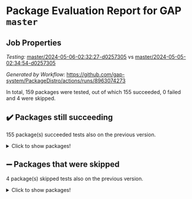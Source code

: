 # Package Evaluation Report for GAP `master`

## Job Properties

*Testing:* [master/2024-05-06-02:32:27-d0257305](https://github.com/gap-system/PackageDistro/blob/data/reports/master/2024-05-06-02:32:27-d0257305) vs [master/2024-05-05-02:34:54-d0257305](https://github.com/gap-system/PackageDistro/blob/data/reports/master/2024-05-05-02:34:54-d0257305)

*Generated by Workflow:* https://github.com/gap-system/PackageDistro/actions/runs/8963074273

In total, 159 packages were tested, out of which 155 succeeded, 0 failed and 4 were skipped.

## :heavy_check_mark: Packages still succeeding

155 package(s) succeeded tests also on the previous version.
<details><summary>Click to show packages!</summary>

- 4ti2interface 2023.02-04 [(success)](https://github.com/gap-system/PackageDistro/actions/runs/8963074273/job/24612989191)
- ace 5.6.2 [(success)](https://github.com/gap-system/PackageDistro/actions/runs/8963074273/job/24612989290)
- aclib 1.3.2 [(success)](https://github.com/gap-system/PackageDistro/actions/runs/8963074273/job/24612989388)
- agt 0.3.1 [(success)](https://github.com/gap-system/PackageDistro/actions/runs/8963074273/job/24612989473)
- alnuth 3.2.1 [(success)](https://github.com/gap-system/PackageDistro/actions/runs/8963074273/job/24612989570)
- anupq 3.3.0 [(success)](https://github.com/gap-system/PackageDistro/actions/runs/8963074273/job/24612989674)
- atlasrep 2.1.8 [(success)](https://github.com/gap-system/PackageDistro/actions/runs/8963074273/job/24612989787)
- autodoc 2023.06.19 [(success)](https://github.com/gap-system/PackageDistro/actions/runs/8963074273/job/24612989895)
- automata 1.15 [(success)](https://github.com/gap-system/PackageDistro/actions/runs/8963074273/job/24612990027)
- automgrp 1.3.2 [(success)](https://github.com/gap-system/PackageDistro/actions/runs/8963074273/job/24612991419)
- autpgrp 1.11 [(success)](https://github.com/gap-system/PackageDistro/actions/runs/8963074273/job/24612991735)
- cap 2024.04-01 [(success)](https://github.com/gap-system/PackageDistro/actions/runs/8963074273/job/24612991942)
- caratinterface 2.3.6 [(success)](https://github.com/gap-system/PackageDistro/actions/runs/8963074273/job/24612992409)
- cddinterface 2022.11.01 [(success)](https://github.com/gap-system/PackageDistro/actions/runs/8963074273/job/24612993771)
- circle 1.6.6 [(success)](https://github.com/gap-system/PackageDistro/actions/runs/8963074273/job/24612993954)
- classicpres 1.22 [(success)](https://github.com/gap-system/PackageDistro/actions/runs/8963074273/job/24612994129)
- cohomolo 1.6.11 [(success)](https://github.com/gap-system/PackageDistro/actions/runs/8963074273/job/24612994336)
- congruence 1.2.6 [(success)](https://github.com/gap-system/PackageDistro/actions/runs/8963074273/job/24612994483)
- corelg 1.56 [(success)](https://github.com/gap-system/PackageDistro/actions/runs/8963074273/job/24612994643)
- crime 1.6 [(success)](https://github.com/gap-system/PackageDistro/actions/runs/8963074273/job/24612994805)
- crisp 1.4.6 [(success)](https://github.com/gap-system/PackageDistro/actions/runs/8963074273/job/24612994933)
- crypting 0.10.4 [(success)](https://github.com/gap-system/PackageDistro/actions/runs/8963074273/job/24612995033)
- cryst 4.1.27 [(success)](https://github.com/gap-system/PackageDistro/actions/runs/8963074273/job/24612995132)
- crystcat 1.1.10 [(success)](https://github.com/gap-system/PackageDistro/actions/runs/8963074273/job/24612995235)
- ctbllib 1.3.9 [(success)](https://github.com/gap-system/PackageDistro/actions/runs/8963074273/job/24612995344)
- cubefree 1.19 [(success)](https://github.com/gap-system/PackageDistro/actions/runs/8963074273/job/24612995491)
- curlinterface 2.3.2 [(success)](https://github.com/gap-system/PackageDistro/actions/runs/8963074273/job/24612995658)
- cvec 2.8.1 [(success)](https://github.com/gap-system/PackageDistro/actions/runs/8963074273/job/24612995804)
- datastructures 0.3.0 [(success)](https://github.com/gap-system/PackageDistro/actions/runs/8963074273/job/24612995961)
- deepthought 1.0.6 [(success)](https://github.com/gap-system/PackageDistro/actions/runs/8963074273/job/24612996117)
- design 1.8 [(success)](https://github.com/gap-system/PackageDistro/actions/runs/8963074273/job/24612996253)
- difsets 2.3.1 [(success)](https://github.com/gap-system/PackageDistro/actions/runs/8963074273/job/24612996409)
- digraphs 1.7.1 [(success)](https://github.com/gap-system/PackageDistro/actions/runs/8963074273/job/24612996566)
- edim 1.3.8 [(success)](https://github.com/gap-system/PackageDistro/actions/runs/8963074273/job/24612996707)
- example 4.3.4 [(success)](https://github.com/gap-system/PackageDistro/actions/runs/8963074273/job/24612996831)
- examplesforhomalg 2023.10-01 [(success)](https://github.com/gap-system/PackageDistro/actions/runs/8963074273/job/24612996988)
- factint 1.6.3 [(success)](https://github.com/gap-system/PackageDistro/actions/runs/8963074273/job/24612997102)
- ferret 1.0.10 [(success)](https://github.com/gap-system/PackageDistro/actions/runs/8963074273/job/24612997223)
- fga 1.5.0 [(success)](https://github.com/gap-system/PackageDistro/actions/runs/8963074273/job/24612997360)
- fining 1.5.6 [(success)](https://github.com/gap-system/PackageDistro/actions/runs/8963074273/job/24612997484)
- float 1.0.4 [(success)](https://github.com/gap-system/PackageDistro/actions/runs/8963074273/job/24612997601)
- format 1.4.4 [(success)](https://github.com/gap-system/PackageDistro/actions/runs/8963074273/job/24612997746)
- forms 1.2.11 [(success)](https://github.com/gap-system/PackageDistro/actions/runs/8963074273/job/24612997891)
- fplsa 1.2.6 [(success)](https://github.com/gap-system/PackageDistro/actions/runs/8963074273/job/24612998060)
- fr 2.4.13 [(success)](https://github.com/gap-system/PackageDistro/actions/runs/8963074273/job/24612998171)
- francy 2.0.3 [(success)](https://github.com/gap-system/PackageDistro/actions/runs/8963074273/job/24612998289)
- fwtree 1.3 [(success)](https://github.com/gap-system/PackageDistro/actions/runs/8963074273/job/24612998368)
- gapdoc 1.6.7 [(success)](https://github.com/gap-system/PackageDistro/actions/runs/8963074273/job/24612998462)
- gauss 2023.02-04 [(success)](https://github.com/gap-system/PackageDistro/actions/runs/8963074273/job/24612998555)
- gaussforhomalg 2023.11-01 [(success)](https://github.com/gap-system/PackageDistro/actions/runs/8963074273/job/24612998651)
- gbnp 1.0.5 [(success)](https://github.com/gap-system/PackageDistro/actions/runs/8963074273/job/24612998732)
- generalizedmorphismsforcap 2024.04-01 [(success)](https://github.com/gap-system/PackageDistro/actions/runs/8963074273/job/24612998826)
- genss 1.6.8 [(success)](https://github.com/gap-system/PackageDistro/actions/runs/8963074273/job/24612998924)
- gradedmodules 2024.01-01 [(success)](https://github.com/gap-system/PackageDistro/actions/runs/8963074273/job/24612999028)
- gradedringforhomalg 2023.08-01 [(success)](https://github.com/gap-system/PackageDistro/actions/runs/8963074273/job/24612999130)
- grape 4.9.0 [(success)](https://github.com/gap-system/PackageDistro/actions/runs/8963074273/job/24612999201)
- groupoids 1.74 [(success)](https://github.com/gap-system/PackageDistro/actions/runs/8963074273/job/24612999298)
- grpconst 2.6.5 [(success)](https://github.com/gap-system/PackageDistro/actions/runs/8963074273/job/24612999393)
- guarana 0.96.3 [(success)](https://github.com/gap-system/PackageDistro/actions/runs/8963074273/job/24612999501)
- guava 3.19 [(success)](https://github.com/gap-system/PackageDistro/actions/runs/8963074273/job/24612999606)
- hap 1.62 [(success)](https://github.com/gap-system/PackageDistro/actions/runs/8963074273/job/24612999716)
- hapcryst 0.1.15 [(success)](https://github.com/gap-system/PackageDistro/actions/runs/8963074273/job/24612999791)
- hecke 1.5.3 [(success)](https://github.com/gap-system/PackageDistro/actions/runs/8963074273/job/24612999901)
- help 4.0 [(success)](https://github.com/gap-system/PackageDistro/actions/runs/8963074273/job/24612999994)
- homalg 2024.01-01 [(success)](https://github.com/gap-system/PackageDistro/actions/runs/8963074273/job/24613000115)
- homalgtocas 2023.11-01 [(success)](https://github.com/gap-system/PackageDistro/actions/runs/8963074273/job/24613000253)
- idrel 2.46 [(success)](https://github.com/gap-system/PackageDistro/actions/runs/8963074273/job/24613000369)
- images 1.3.2 [(success)](https://github.com/gap-system/PackageDistro/actions/runs/8963074273/job/24613000472)
- intpic 0.3.0 [(success)](https://github.com/gap-system/PackageDistro/actions/runs/8963074273/job/24613000606)
- io 4.8.2 [(success)](https://github.com/gap-system/PackageDistro/actions/runs/8963074273/job/24613000737)
- io_forhomalg 2023.02-04 [(success)](https://github.com/gap-system/PackageDistro/actions/runs/8963074273/job/24613000863)
- irredsol 1.4.4 [(success)](https://github.com/gap-system/PackageDistro/actions/runs/8963074273/job/24613000968)
- json 2.2.1 [(success)](https://github.com/gap-system/PackageDistro/actions/runs/8963074273/job/24613001066)
- jupyterkernel 1.5.0 [(success)](https://github.com/gap-system/PackageDistro/actions/runs/8963074273/job/24613001157)
- jupyterviz 1.5.6 [(success)](https://github.com/gap-system/PackageDistro/actions/runs/8963074273/job/24613001299)
- kan 1.37 [(success)](https://github.com/gap-system/PackageDistro/actions/runs/8963074273/job/24613001403)
- kbmag 1.5.11 [(success)](https://github.com/gap-system/PackageDistro/actions/runs/8963074273/job/24613001525)
- laguna 3.9.6 [(success)](https://github.com/gap-system/PackageDistro/actions/runs/8963074273/job/24613001666)
- liealgdb 2.2.1 [(success)](https://github.com/gap-system/PackageDistro/actions/runs/8963074273/job/24613001761)
- liepring 2.8 [(success)](https://github.com/gap-system/PackageDistro/actions/runs/8963074273/job/24613001852)
- liering 2.4.2 [(success)](https://github.com/gap-system/PackageDistro/actions/runs/8963074273/job/24613001955)
- linearalgebraforcap 2024.04-02 [(success)](https://github.com/gap-system/PackageDistro/actions/runs/8963074273/job/24613002051)
- lins 0.9 [(success)](https://github.com/gap-system/PackageDistro/actions/runs/8963074273/job/24613002140)
- localizeringforhomalg 2023.10-01 [(success)](https://github.com/gap-system/PackageDistro/actions/runs/8963074273/job/24613002233)
- loops 3.4.3 [(success)](https://github.com/gap-system/PackageDistro/actions/runs/8963074273/job/24613002328)
- lpres 1.0.3 [(success)](https://github.com/gap-system/PackageDistro/actions/runs/8963074273/job/24613002442)
- majoranaalgebras 1.5.1 [(success)](https://github.com/gap-system/PackageDistro/actions/runs/8963074273/job/24613002559)
- mapclass 1.4.6 [(success)](https://github.com/gap-system/PackageDistro/actions/runs/8963074273/job/24613002691)
- matgrp 0.70 [(success)](https://github.com/gap-system/PackageDistro/actions/runs/8963074273/job/24613002798)
- matricesforhomalg 2024.02-01 [(success)](https://github.com/gap-system/PackageDistro/actions/runs/8963074273/job/24613002897)
- modisom 2.5.4 [(success)](https://github.com/gap-system/PackageDistro/actions/runs/8963074273/job/24613003036)
- modulepresentationsforcap 2024.04-01 [(success)](https://github.com/gap-system/PackageDistro/actions/runs/8963074273/job/24613003165)
- modules 2024.01-01 [(success)](https://github.com/gap-system/PackageDistro/actions/runs/8963074273/job/24613003268)
- monoidalcategories 2024.04-01 [(success)](https://github.com/gap-system/PackageDistro/actions/runs/8963074273/job/24613003370)
- nconvex 2022.09-01 [(success)](https://github.com/gap-system/PackageDistro/actions/runs/8963074273/job/24613003492)
- nilmat 1.4.2 [(success)](https://github.com/gap-system/PackageDistro/actions/runs/8963074273/job/24613003583)
- nock 1.5 [(success)](https://github.com/gap-system/PackageDistro/actions/runs/8963074273/job/24613003687)
- normalizinterface 1.3.6 [(success)](https://github.com/gap-system/PackageDistro/actions/runs/8963074273/job/24613003785)
- nq 2.5.11 [(success)](https://github.com/gap-system/PackageDistro/actions/runs/8963074273/job/24613003893)
- numericalsgps 1.3.1 [(success)](https://github.com/gap-system/PackageDistro/actions/runs/8963074273/job/24613004029)
- openmath 11.5.3 [(success)](https://github.com/gap-system/PackageDistro/actions/runs/8963074273/job/24613004134)
- orb 4.9.0 [(success)](https://github.com/gap-system/PackageDistro/actions/runs/8963074273/job/24613004242)
- packagemanager 1.4.3 [(success)](https://github.com/gap-system/PackageDistro/actions/runs/8963074273/job/24613004367)
- patternclass 2.4.3 [(success)](https://github.com/gap-system/PackageDistro/actions/runs/8963074273/job/24613004471)
- permut 2.0.5 [(success)](https://github.com/gap-system/PackageDistro/actions/runs/8963074273/job/24613004588)
- polenta 1.3.10 [(success)](https://github.com/gap-system/PackageDistro/actions/runs/8963074273/job/24613004719)
- polymaking 0.8.7 [(success)](https://github.com/gap-system/PackageDistro/actions/runs/8963074273/job/24613004858)
- primgrp 3.4.4 [(success)](https://github.com/gap-system/PackageDistro/actions/runs/8963074273/job/24613005009)
- profiling 2.5.4 [(success)](https://github.com/gap-system/PackageDistro/actions/runs/8963074273/job/24613005145)
- qdistrnd 0.9.4 [(success)](https://github.com/gap-system/PackageDistro/actions/runs/8963074273/job/24613005273)
- qpa 1.35 [(success)](https://github.com/gap-system/PackageDistro/actions/runs/8963074273/job/24613005399)
- quagroup 1.8.4 [(success)](https://github.com/gap-system/PackageDistro/actions/runs/8963074273/job/24613005539)
- radiroot 2.9 [(success)](https://github.com/gap-system/PackageDistro/actions/runs/8963074273/job/24613005654)
- rcwa 4.7.1 [(success)](https://github.com/gap-system/PackageDistro/actions/runs/8963074273/job/24613005784)
- rds 1.8 [(success)](https://github.com/gap-system/PackageDistro/actions/runs/8963074273/job/24613005947)
- recog 1.4.2 [(success)](https://github.com/gap-system/PackageDistro/actions/runs/8963074273/job/24613006071)
- repndecomp 1.3.0 [(success)](https://github.com/gap-system/PackageDistro/actions/runs/8963074273/job/24613006202)
- repsn 3.1.2 [(success)](https://github.com/gap-system/PackageDistro/actions/runs/8963074273/job/24613006307)
- resclasses 4.7.3 [(success)](https://github.com/gap-system/PackageDistro/actions/runs/8963074273/job/24613006391)
- ringsforhomalg 2023.11-02 [(success)](https://github.com/gap-system/PackageDistro/actions/runs/8963074273/job/24613006521)
- sco 2023.08-01 [(success)](https://github.com/gap-system/PackageDistro/actions/runs/8963074273/job/24613006610)
- scscp 2.4.2 [(success)](https://github.com/gap-system/PackageDistro/actions/runs/8963074273/job/24613006701)
- semigroups 5.3.7 [(success)](https://github.com/gap-system/PackageDistro/actions/runs/8963074273/job/24613006827)
- sglppow 2.4 [(success)](https://github.com/gap-system/PackageDistro/actions/runs/8963074273/job/24613006964)
- sgpviz 0.999.5 [(success)](https://github.com/gap-system/PackageDistro/actions/runs/8963074273/job/24613007087)
- simpcomp 2.1.14 [(success)](https://github.com/gap-system/PackageDistro/actions/runs/8963074273/job/24613007251)
- singular 2023.02.09 [(success)](https://github.com/gap-system/PackageDistro/actions/runs/8963074273/job/24613007389)
- sl2reps 1.1 [(success)](https://github.com/gap-system/PackageDistro/actions/runs/8963074273/job/24613007557)
- sla 1.5.3 [(success)](https://github.com/gap-system/PackageDistro/actions/runs/8963074273/job/24613007741)
- smallgrp 1.5.3 [(success)](https://github.com/gap-system/PackageDistro/actions/runs/8963074273/job/24613007911)
- smallsemi 0.6.13 [(success)](https://github.com/gap-system/PackageDistro/actions/runs/8963074273/job/24613008062)
- sonata 2.9.6 [(success)](https://github.com/gap-system/PackageDistro/actions/runs/8963074273/job/24613008218)
- sophus 1.27 [(success)](https://github.com/gap-system/PackageDistro/actions/runs/8963074273/job/24613008397)
- sotgrps 1.2 [(success)](https://github.com/gap-system/PackageDistro/actions/runs/8963074273/job/24613008590)
- spinsym 1.5.2 [(success)](https://github.com/gap-system/PackageDistro/actions/runs/8963074273/job/24613008789)
- standardff 1.0 [(success)](https://github.com/gap-system/PackageDistro/actions/runs/8963074273/job/24613008943)
- symbcompcc 1.3.2 [(success)](https://github.com/gap-system/PackageDistro/actions/runs/8963074273/job/24613009130)
- thelma 1.3 [(success)](https://github.com/gap-system/PackageDistro/actions/runs/8963074273/job/24613009268)
- tomlib 1.2.11 [(success)](https://github.com/gap-system/PackageDistro/actions/runs/8963074273/job/24613009414)
- toolsforhomalg 2023.11-01 [(success)](https://github.com/gap-system/PackageDistro/actions/runs/8963074273/job/24613009585)
- toric 1.9.5 [(success)](https://github.com/gap-system/PackageDistro/actions/runs/8963074273/job/24613009705)
- toricvarieties 2022.07.13 [(success)](https://github.com/gap-system/PackageDistro/actions/runs/8963074273/job/24613009821)
- transgrp 3.6.5 [(success)](https://github.com/gap-system/PackageDistro/actions/runs/8963074273/job/24613009919)
- typeset 1.2.2 [(success)](https://github.com/gap-system/PackageDistro/actions/runs/8963074273/job/24613010003)
- ugaly 4.1.3 [(success)](https://github.com/gap-system/PackageDistro/actions/runs/8963074273/job/24613010107)
- unipot 1.5 [(success)](https://github.com/gap-system/PackageDistro/actions/runs/8963074273/job/24613010237)
- unitlib 4.2.0 [(success)](https://github.com/gap-system/PackageDistro/actions/runs/8963074273/job/24613010357)
- utils 0.85 [(success)](https://github.com/gap-system/PackageDistro/actions/runs/8963074273/job/24613010453)
- uuid 0.7 [(success)](https://github.com/gap-system/PackageDistro/actions/runs/8963074273/job/24613010539)
- walrus 0.9991 [(success)](https://github.com/gap-system/PackageDistro/actions/runs/8963074273/job/24613010655)
- wedderga 4.10.5 [(success)](https://github.com/gap-system/PackageDistro/actions/runs/8963074273/job/24613010925)
- xmod 2.92 [(success)](https://github.com/gap-system/PackageDistro/actions/runs/8963074273/job/24613011021)
- xmodalg 1.23 [(success)](https://github.com/gap-system/PackageDistro/actions/runs/8963074273/job/24613011130)
- yangbaxter 0.10.3 [(success)](https://github.com/gap-system/PackageDistro/actions/runs/8963074273/job/24613011226)
- zeromqinterface 0.14 [(success)](https://github.com/gap-system/PackageDistro/actions/runs/8963074273/job/24613011322)
</details>

## :heavy_minus_sign: Packages that were skipped

4 package(s) skipped tests also on the previous version.
<details><summary>Click to show packages!</summary>

- browse 1.8.21 [(skipped)](https://github.com/gap-system/PackageDistro/actions/runs/8963074273/job/24612825606)
- itc 1.5.1 [(skipped)](https://github.com/gap-system/PackageDistro/actions/runs/8963074273/job/24612825606)
- polycyclic 2.16 [(skipped)](https://github.com/gap-system/PackageDistro/actions/runs/8963074273/job/24612825606)
- xgap 4.32 [(skipped)](https://github.com/gap-system/PackageDistro/actions/runs/8963074273/job/24612825606)
</details>


